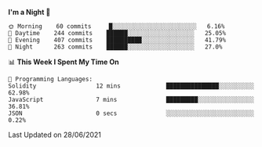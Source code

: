 <!--START_SECTION:waka-->
**I'm a Night 🦉** 

```text
🌞 Morning    60 commits     █░░░░░░░░░░░░░░░░░░░░░░░░   6.16% 
🌆 Daytime    244 commits    ██████░░░░░░░░░░░░░░░░░░░   25.05% 
🌃 Evening    407 commits    ██████████░░░░░░░░░░░░░░░   41.79% 
🌙 Night      263 commits    ██████░░░░░░░░░░░░░░░░░░░   27.0%

```


📊 **This Week I Spent My Time On** 

```text
💬 Programming Languages: 
Solidity                 12 mins             ███████████████░░░░░░░░░░   62.98% 
JavaScript               7 mins              █████████░░░░░░░░░░░░░░░░   36.81% 
JSON                     0 secs              ░░░░░░░░░░░░░░░░░░░░░░░░░   0.22%

```


 Last Updated on 28/06/2021
<!--END_SECTION:waka-->
